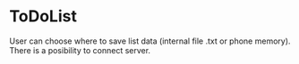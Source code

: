 # ToDoList
User can choose where to save list data (internal file .txt or phone memory). There is a posibility to connect server.

